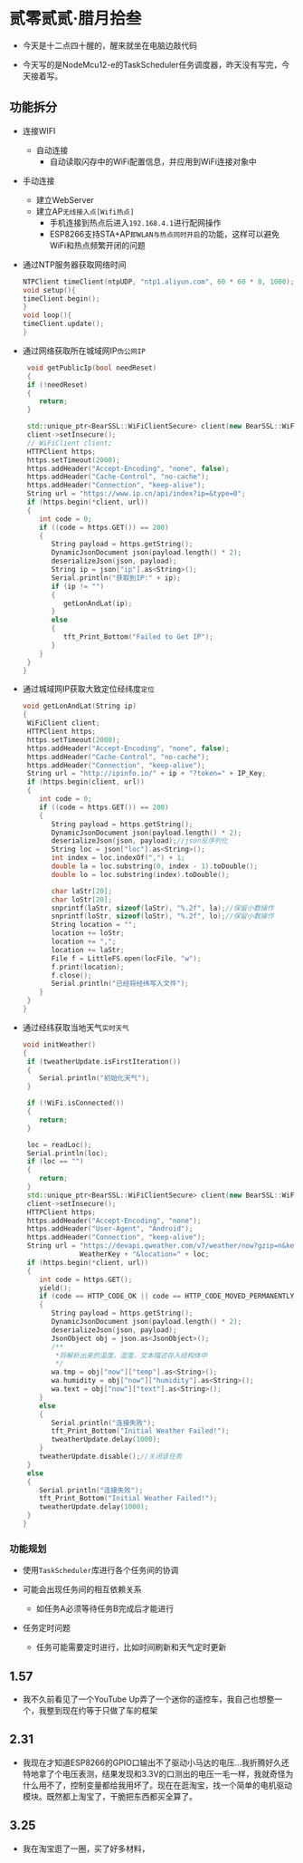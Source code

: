 # 贰零贰贰·腊月拾叁

- 今天是十二点四十醒的，醒来就坐在电脑边敲代码

- 今天写的是NodeMcu12-e的TaskScheduler任务调度器，昨天没有写完，今天接着写。

## 功能拆分

- 连接WIFI
  - 自动连接
    - 自动读取闪存中的WiFi配置信息，并应用到WiFi连接对象中

- 手动连接
  - 建立WebServer
  - 建立AP```无线接入点[Wifi热点]```
    - 手机连接到热点后进入```192.168.4.1```进行配网操作
    - ESP8266支持STA+AP```即WLAN与热点同时开启```的功能，这样可以避免WiFi和热点频繁开闭的问题
- 通过NTP服务器获取网络时间

  ```c++
  NTPClient timeClient(ntpUDP, "ntp1.aliyun.com", 60 * 60 * 8, 1000);
  void setup(){
  timeClient.begin();
  }
  void loop(){
  timeClient.update();
  }
  ```

- 通过网络获取所在城域网IP```伪公网IP```
  
  ```c++
   void getPublicIp(bool needReset)
   {
   if (!needReset)
   {
      return;
   }
  
   std::unique_ptr<BearSSL::WiFiClientSecure> client(new BearSSL::WiFiClientSecure);
   client->setInsecure();
   // WiFiClient client;
   HTTPClient https;
   https.setTimeout(2000);
   https.addHeader("Accept-Encoding", "none", false);
   https.addHeader("Cache-Control", "no-cache");
   https.addHeader("Connection", "keep-alive");
   String url = "https://www.ip.cn/api/index?ip=&type=0";
   if (https.begin(*client, url))
   {
      int code = 0;
      if ((code = https.GET()) == 200)
      {
         String payload = https.getString();
         DynamicJsonDocument json(payload.length() * 2);
         deserializeJson(json, payload);
         String ip = json["ip"].as<String>();
         Serial.println("获取到IP:" + ip);
         if (ip != "")
         {
            getLonAndLat(ip);
         }
         else
         {
            tft_Print_Bottom("Failed to Get IP");
         }
      }
   }
  }
  ```

- 通过城域网IP获取大致定位经纬度```定位```

  ```c++
  void getLonAndLat(String ip)
  {
   WiFiClient client;
   HTTPClient https;
   https.setTimeout(2000);
   https.addHeader("Accept-Encoding", "none", false);
   https.addHeader("Cache-Control", "no-cache");
   https.addHeader("Connection", "keep-alive");
   String url = "http://ipinfo.io/" + ip + "?token=" + IP_Key;
   if (https.begin(client, url))
   {
      int code = 0;
      if ((code = https.GET()) == 200)
      {
         String payload = https.getString();
         DynamicJsonDocument json(payload.length() * 2);
         deserializeJson(json, payload);//json反序列化
         String loc = json["loc"].as<String>();
         int index = loc.indexOf(",") + 1;
         double la = loc.substring(0, index - 1).toDouble();
         double lo = loc.substring(index).toDouble();

         char laStr[20];
         char loStr[20];
         snprintf(laStr, sizeof(laStr), "%.2f", la);//保留小数操作
         snprintf(loStr, sizeof(loStr), "%.2f", lo);//保留小数操作
         String location = "";
         location += loStr;
         location += ",";
         location += laStr;
         File f = LittleFS.open(locFile, "w");
         f.print(location);
         f.close();
         Serial.println("已经将经纬写入文件");
      }
   }
  }
  ```

- 通过经纬获取当地天气```实时天气```

  ```c++
  void initWeather()
  {
   if (tweatherUpdate.isFirstIteration())
   {
      Serial.println("初始化天气");
   }
  
   if (!WiFi.isConnected())
   {
      return;
   }
  
   loc = readLoc();
   Serial.println(loc);
   if (loc == "")
   {
      return;
   }
   std::unique_ptr<BearSSL::WiFiClientSecure> client(new BearSSL::WiFiClientSecure);
   client->setInsecure();
   HTTPClient https;
   https.addHeader("Accept-Encoding", "none");
   https.addHeader("User-Agent", "Android");
   https.addHeader("Connection", "keep-alive");
   String url = "https://devapi.qweather.com/v7/weather/now?gzip=n&key=" +
                WeatherKey + "&location=" + loc;
   if (https.begin(*client, url))
   {
      int code = https.GET();
      yield();
      if (code == HTTP_CODE_OK || code == HTTP_CODE_MOVED_PERMANENTLY)
      {
         String payload = https.getString();
         DynamicJsonDocument json(payload.length() * 2);
         deserializeJson(json, payload);
         JsonObject obj = json.as<JsonObject>();
         /**
          *将解析出来的温度，湿度，文本描述存入结构体中
          */
         wa.tmp = obj["now"]["temp"].as<String>();
         wa.humidity = obj["now"]["humidity"].as<String>();
         wa.text = obj["now"]["text"].as<String>();
      }
      else
      {
         Serial.println("连接失败");
         tft_Print_Bottom("Initial Weather Failed!");
         tweatherUpdate.delay(1000);
      }
      tweatherUpdate.disable();//关闭该任务
   }
   else
   {
      Serial.println("连接失败");
      tft_Print_Bottom("Initial Weather Failed!");
      tweatherUpdate.delay(1000);
   }
  }
  ```

### 功能规划

- 使用```TaskScheduler```库进行各个任务间的协调

- 可能会出现任务间的相互依赖关系

  - 如任务A必须等待任务B完成后才能进行

- 任务定时问题

  - 任务可能需要定时进行，比如时间刷新和天气定时更新

## 1.57

- 我不久前看见了一个YouTube Up弄了一个迷你的遥控车，我自己也想整一个，我整到现在约等于只做了车的框架

## 2.31

- 我现在才知道ESP8266的GPIO口输出不了驱动小马达的电压...我折腾好久还特地拿了个电压表测，结果发现和3.3V的口测出的电压一毛一样，我就奇怪为什么用不了，控制变量都给我用坏了。现在在逛淘宝，找一个简单的电机驱动模块。既然都上淘宝了，干脆把东西都买全算了。

## 3.25

- 我在淘宝逛了一圈，买了好多材料，
